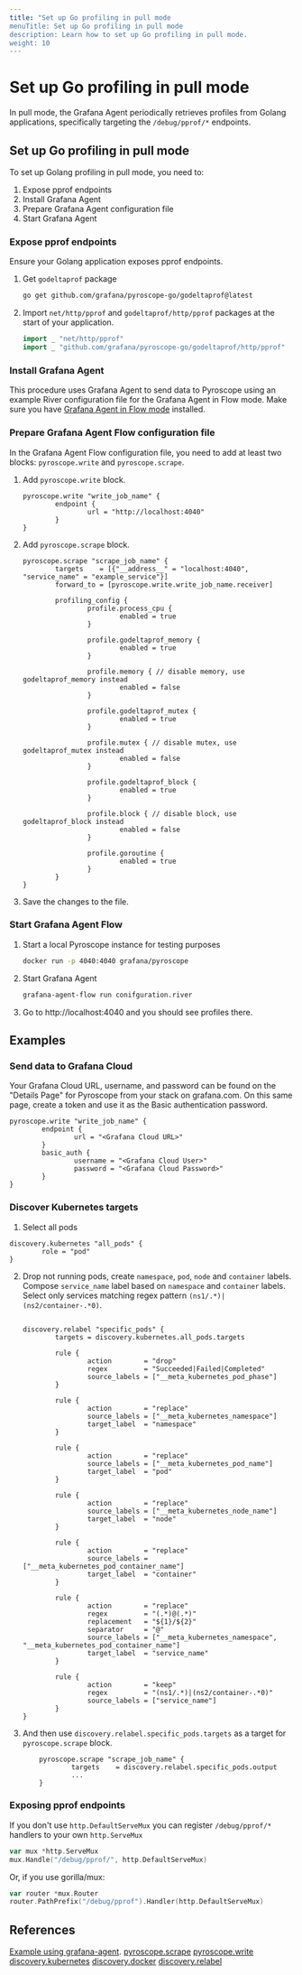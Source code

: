 ```yaml
---
title: "Set up Go profiling in pull mode
menuTitle: Set up Go profiling in pull mode
description: Learn how to set up Go profiling in pull mode.
weight: 10
---
```


# Set up Go profiling in pull mode

In pull mode, the Grafana Agent periodically retrieves profiles from Golang applications, specifically targeting the
`/debug/pprof/*` endpoints.

## Set up Go profiling in pull mode

To set up Golang profiling in pull mode, you need to:

1. Expose pprof endpoints
2. Install Grafana Agent
3. Prepare Grafana Agent configuration file
4. Start Grafana Agent

### Expose pprof endpoints

Ensure your Golang application exposes pprof endpoints.

1. Get `godeltaprof` package

    ```bash
    go get github.com/grafana/pyroscope-go/godeltaprof@latest
    ```

2. Import `net/http/pprof` and `godeltaprof/http/pprof` packages at the start of your application.

    ```go
    import _ "net/http/pprof"
    import _ "github.com/grafana/pyroscope-go/godeltaprof/http/pprof"
    ```

### Install Grafana Agent

[//]: # (TODO&#40;korniltsev&#41; What should go here?)

This procedure uses Grafana Agent to send data to Pyroscope using an example River configuration file for the Grafana Agent in Flow mode. 
Make sure you have [Grafana Agent in Flow mode](/docs/agent/latest/flow/setup/install/) installed. 

### Prepare Grafana Agent Flow configuration file

In the Grafana Agent Flow configuration file, you need to add at least two blocks: `pyroscope.write`
and `pyroscope.scrape`.

1. Add `pyroscope.write` block.
    ```river
    pyroscope.write "write_job_name" {
            endpoint {
                    url = "http://localhost:4040"
            }
    }
    ```

2. Add `pyroscope.scrape` block.
    ```river
    pyroscope.scrape "scrape_job_name" {
            targets    = [{"__address__" = "localhost:4040", "service_name" = "example_service"}]
            forward_to = [pyroscope.write.write_job_name.receiver]
    
            profiling_config {
                    profile.process_cpu {
                            enabled = true
                    }
    
                    profile.godeltaprof_memory {
                            enabled = true
                    }
    
                    profile.memory { // disable memory, use godeltaprof_memory instead
                            enabled = false
                    }
    
                    profile.godeltaprof_mutex {
                            enabled = true
                    }
    
                    profile.mutex { // disable mutex, use godeltaprof_mutex instead
                            enabled = false
                    }
    
                    profile.godeltaprof_block {
                            enabled = true
                    }
    
                    profile.block { // disable block, use godeltaprof_block instead
                            enabled = false
                    }
    
                    profile.goroutine {
                            enabled = true
                    }
            }
    }

    ```
3. Save the changes to the file. 
### Start Grafana Agent Flow

1. Start a local Pyroscope instance for testing purposes
    ```bash
    docker run -p 4040:4040 grafana/pyroscope 
    ```
2. Start Grafana Agent
    ```bash
    grafana-agent-flow run conifguration.river
    ```
3. Go to http://localhost:4040 and you should see profiles there.

## Examples

### Send data to Grafana Cloud

Your Grafana Cloud URL, username, and password can be found on the "Details Page" for Pyroscope from your stack on
grafana.com. On this same page, create a token and use it as the Basic authentication password.

```river
pyroscope.write "write_job_name" {
        endpoint {
                url = "<Grafana Cloud URL>"
        }
        basic_auth {
                username = "<Grafana Cloud User>"
                password = "<Grafana Cloud Password>"
        }
}
```

### Discover Kubernetes targets

1. Select all pods 
  ```river
  discovery.kubernetes "all_pods" {
          role = "pod"
  }
  ```
2. Drop not running pods, create `namespace`, `pod`, `node` and `container` labels. 
  Compose `service_name` label based on `namespace` and `container` labels.
  Select only services matching regex pattern `(ns1/.*)|(ns2/container-.*0)`.
    ```river
    
    discovery.relabel "specific_pods" {
            targets = discovery.kubernetes.all_pods.targets
    
            rule {
                    action        = "drop"
                    regex         = "Succeeded|Failed|Completed"
                    source_labels = ["__meta_kubernetes_pod_phase"]
            }
    
            rule {
                    action        = "replace"
                    source_labels = ["__meta_kubernetes_namespace"]
                    target_label  = "namespace"
            }
    
            rule {
                    action        = "replace"
                    source_labels = ["__meta_kubernetes_pod_name"]
                    target_label  = "pod"
            }
    
            rule {
                    action        = "replace"
                    source_labels = ["__meta_kubernetes_node_name"]
                    target_label  = "node"
            }
    
            rule {
                    action        = "replace"
                    source_labels = ["__meta_kubernetes_pod_container_name"]
                    target_label  = "container"
            }
    
            rule {
                    action        = "replace"
                    regex         = "(.*)@(.*)"
                    replacement   = "${1}/${2}"
                    separator     = "@"
                    source_labels = ["__meta_kubernetes_namespace", "__meta_kubernetes_pod_container_name"]
                    target_label  = "service_name"
            }
            
            rule { 
                    action        = "keep"
                    regex         = "(ns1/.*)|(ns2/container-.*0)"
                    source_labels = ["service_name"]
            }
    }
    ```

3. And then use `discovery.relabel.specific_pods.targets` as a target for `pyroscope.scrape` block.

    ```river
        pyroscope.scrape "scrape_job_name" {
                targets    = discovery.relabel.specific_pods.output
                ...
        }
    ```

### Exposing pprof endpoints

If you don't use `http.DefaultServeMux` you can register `/debug/pprof/*` handlers to your own `http.ServeMux`
```go
var mux *http.ServeMux
mux.Handle("/debug/pprof/", http.DefaultServeMux)
```
Or, if you use gorilla/mux:
```go
var router *mux.Router
router.PathPrefix("/debug/pprof").Handler(http.DefaultServeMux)
```

## References
[Example using grafana-agent](https://github.com/grafana/pyroscope/tree/main/examples/grafana-agent).
[pyroscope.scrape](/docs/agent/latest/flow/reference/components/pyroscope.scrape/)
[pyroscope.write](/docs/agent/latest/flow/reference/components/pyroscope.write/)
[discovery.kubernetes](/docs/agent/latest/flow/reference/components/discovery.kubernetes/)
[discovery.docker](/docs/agent/latest/flow/reference/components/discovery.docker/)
[discovery.relabel](/docs/agent/latest/flow/reference/components/discovery.relabel/)
